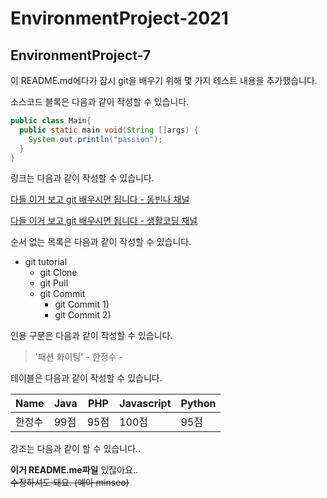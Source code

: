 # EnvironmentProject-2021
## EnvironmentProject-7

이 README.md에다가 잠시 git을 배우기 위해 몇 가지 테스트 내용을 추가했습니다.

소스코드 블록은 다음과 같이 작성할 수 있습니다.

```java
public class Main{
  public static main void(String []args) {
    System.out.println("passion");
  }
}

```

링크는 다음과 같이 작성할 수 있습니다.

[다들 이거 보고 git 배우시면 됩니다 - 동빈나 채널](https://www.youtube.com/watch?v=MFJIOqxK6k8&list=PLRx0vPvlEmdD5FLIdwTM4mKBgyjv4no81&index=11)

[다들 이거 보고 git 배우시면 됩니다 - 생활코딩 채널](https://www.youtube.com/watch?v=hFJZwOfme6w&list=PLuHgQVnccGMA8iwZwrGyNXCGy2LAAsTXk)

순서 없는 목록은 다음과 같이 작성할 수 있습니다.

* git tutorial
  * git Clone
  * git Pull
  * git Commit
    * git Commit 1)
    * git Commit 2)

인용 구문은 다음과 같이 작성할 수 있습니다.
> '패션 화이팅' - 한정수 - 

테이블은 다음과 같이 작성할 수 있습니다.

Name|Java|PHP|Javascript|Python|
----|----|---|-------|-----|
한정수|99점|95점|100점|95점|

강조는 다음과 같이 할 수 있습니다..

**이거 README.me파일** 있잖아요..  
~~수정하셔도 돼요. (예아 minseo)~~

